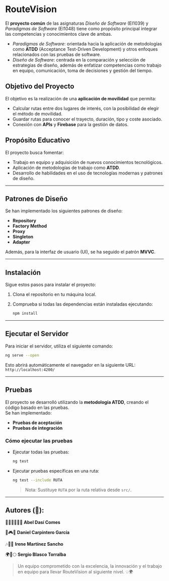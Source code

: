 # **RouteVision**

El **proyecto común** de las asignaturas *Diseño de Software* (EI1039) y *Paradigmas de Software* (EI1048) tiene como propósito principal integrar las competencias y conocimientos clave de ambas.  
- *Paradigmas de Software*: orientada hacia la aplicación de metodologías como **ATDD** (Acceptance Test-Driven Development) y otros enfoques relacionados con las pruebas de software.  
- *Diseño de Software*: centrada en la comparación y selección de estrategias de diseño, además de enfatizar competencias como trabajo en equipo, comunicación, toma de decisiones y gestión del tiempo.

## **Objetivo del Proyecto**
El objetivo es la realización de una **aplicación de movilidad** que permita:  
- Calcular rutas entre dos lugares de interés, con la posibilidad de elegir el método de movilidad.  
- Guardar rutas para conocer el trayecto, duración, tipo y coste asociado.  
- Conexión con **APIs** y **Firebase** para la gestión de datos.


## **Propósito Educativo**
El proyecto busca fomentar:  
- Trabajo en equipo y adquisición de nuevos conocimientos tecnológicos.  
- Aplicación de metodologías de trabajo como **ATDD**.  
- Desarrollo de habilidades en el uso de tecnologías modernas y patrones de diseño.

---

## **Patrones de Diseño**
Se han implementado los siguientes patrones de diseño:  
- **Repository**  
- **Factory Method**  
- **Proxy**  
- **Singleton**  
- **Adapter**  

Además, para la interfaz de usuario (UI), se ha seguido el patrón **MVVC**.

---

## **Instalación**
Sigue estos pasos para instalar el proyecto:  

1. Clona el repositorio en tu máquina local.  
2. Comprueba si todas las dependencias están instaladas ejecutando:  

   ```bash
   npm install
   ```

---

## **Ejecutar el Servidor**
Para iniciar el servidor, utiliza el siguiente comando:  
```bash
ng serve --open
```
Esto abrirá automáticamente el navegador en la siguiente URL:  
`http://localhost:4200/`

---

## **Pruebas**
El proyecto se desarrolló utilizando la **metodología ATDD**, creando el código basado en las pruebas.  
Se han implementado:  
- **Pruebas de aceptación**  
- **Pruebas de integración**

### **Cómo ejecutar las pruebas**
- Ejecutar todas las pruebas:  
  ```bash
  ng test
  ```
- Ejecutar pruebas específicas en una ruta:  
  ```bash
  ng test --include RUTA
  ```
  > Nota: Sustituye `RUTA` por la ruta relativa desde `src/`.

---

## Autores (👥):

🏳‍🌈🏳‍🌈🏳‍🌈 **Abel Dasí Comes**    

👾🎮🚀 **Daniel Carpintero García**  

🎶🌻💜 **Irene Martínez Sancho**    

🌍🚀🌕 **Sergio Blasco Torralba**  

> Un equipo comprometido con la excelencia, la innovación y el trabajo en equipo para llevar RouteVision al siguiente nivel. 💡🌍
